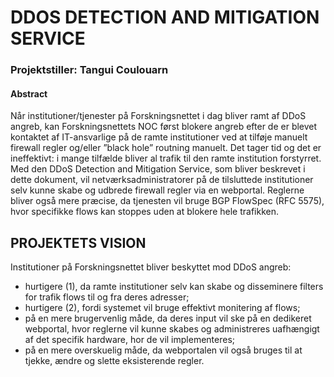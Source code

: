 # DDOS DETECTION AND MITIGATION SERVICE

### Projektstiller: Tangui Coulouarn

#### Abstract

Når institutioner/tjenester på Forskningsnettet i dag bliver ramt af DDoS
angreb, kan Forskningsnettets NOC først blokere angreb efter de er blevet
kontaktet af IT-ansvarlige på de ramte institutioner ved at tilføje manuelt
firewall regler og/eller ”black hole” routning manuelt. Det tager tid og det er
ineffektivt: i mange tilfælde bliver al trafik til den ramte institution
forstyrret.  Med den DDoS Detection and Mitigation Service, som bliver
beskrevet i dette dokument, vil netværksadministratorer på de tilsluttede
institutioner selv kunne skabe og udbrede firewall regler via en webportal.
Reglerne bliver også mere præcise, da tjenesten vil bruge BGP FlowSpec (RFC
5575), hvor specifikke flows kan stoppes uden at blokere hele trafikken. 

## PROJEKTETS VISION

Institutioner på Forskningsnettet bliver beskyttet mod DDoS angreb:

  -	hurtigere (1), da ramte institutioner selv kan skabe og disseminere filters for trafik flows til og fra deres adresser;
  -	hurtigere (2), fordi systemet vil bruge effektivt monitering af flows;
  -	på en mere brugervenlig måde, da deres input vil ske på en dedikeret webportal, hvor reglerne vil kunne skabes og administreres uafhængigt af det specifik hardware, hor de vil implementeres;
  -	på en mere overskuelig måde, da webportalen vil også bruges til at tjekke, ændre og slette eksisterende regler.


